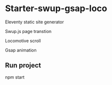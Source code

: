 # Starter-swup-gsap-loco

Eleventy static site generator

Swup.js page transtion

Locomotive scroll

Gsap animation

## Run project

npm start
